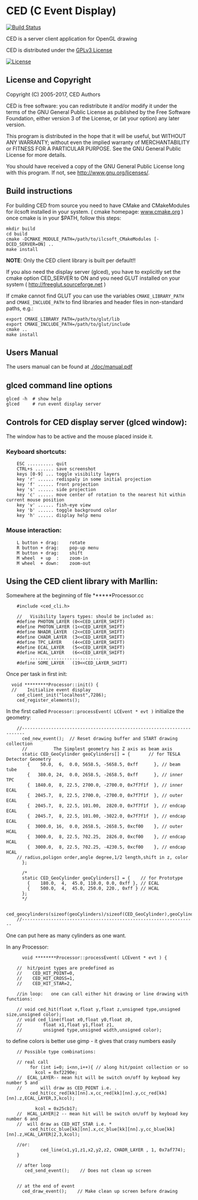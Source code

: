 # CED (C Event Display)
[![Build Status](https://travis-ci.org/iLCSoft/CED.svg?branch=master)](https://travis-ci.org/iLCSoft/CED)

CED is a server client application for OpenGL drawing

CED is distributed under the [GPLv3 License](http://www.gnu.org/licenses/gpl-3.0.en.html)

[![License](https://www.gnu.org/graphics/gplv3-127x51.png)](https://www.gnu.org/licenses/gpl-3.0.en.html)


## License and Copyright
Copyright (C) 2005-2017, CED Authors

CED is free software: you can redistribute it and/or modify it under the terms of the GNU General Public License as published by the Free Software Foundation, either version 3 of the License, or (at your option) any later version.

This program is distributed in the hope that it will be useful, but WITHOUT ANY WARRANTY; without even the implied warranty of MERCHANTABILITY or FITNESS FOR A PARTICULAR PURPOSE.  See the GNU General Public License for more details.

You should have received a copy of the GNU General Public License long with this program.  If not, see <http://www.gnu.org/licenses/>.


## Build instructions

For building CED from source you need to have CMake and CMakeModules for
ilcsoft installed in your system. ( cmake homepage: www.cmake.org )
once cmake is in your $PATH, follow this steps:

	mkdir build
	cd build
	cmake -DCMAKE_MODULE_PATH=/path/to/ilcsoft_CMakeModules [-DCED_SERVER=ON] ..
	make install

**NOTE**: Only the CED client library is built per default!!

If you also need the display server (glced), you have to
explicitly set the cmake option CED_SERVER to ON and you
need GLUT installed on your system ( http://freeglut.sourceforge.net )

If cmake cannot find GLUT you can use the variables
```CMAKE_LIBRARY_PATH``` and ```CMAKE_INCLUDE_PATH``` to find libraries
and header files in non-standard paths, e.g.:

	export CMAKE_LIBRARY_PATH=/path/to/glut/lib
	export CMAKE_INCLUDE_PATH=/path/to/glut/include
    cmake ..
    make install


## Users Manual
The users manual can be found at [./doc/manual.pdf](./doc/manual.pdf)


## glced command line options

	glced -h  # show help
	glced     # run event display server


## Controls for CED display server (glced window):

The window has to be active and the mouse placed inside it.


### Keyboard shortcuts:

		ESC .......... quit
		CTRL+s ....... save screenshot
		keys [0-9] ... toggle visibility layers
		key 'r' ...... redispaly in some initial projection
		key 'f' ...... front projection
		key 's' ...... side projection
		key 'c' ...... move center of rotation to the nearest hit within current mouse position
		key 'v' ...... fish-eye view
		key 'b' ...... toggle background color
		key 'h' ...... display help menu



### Mouse interaction:

		L button + drag:    rotate
		R button + drag:    pop-up menu
		M button + drag:    shift
		M wheel  + up  :    zoom-in
		M wheel  + down:    zoom-out




## Using the CED client library with Marllin:

Somewhere at the beginning of file ******Processor.cc

		#include <ced_cli.h>
		
		//   Visibility layers types: should be included as:
		#define PHOTON_LAYER (0<<CED_LAYER_SHIFT)
		#define PHOTON_LAYER (1<<CED_LAYER_SHIFT)
		#define NHADR_LAYER  (2<<CED_LAYER_SHIFT)
		#define CHADR_LAYER  (3<<CED_LAYER_SHIFT)
		#define TPC_LAYER    (4<<CED_LAYER_SHIFT)
		#define ECAL_LAYER   (5<<CED_LAYER_SHIFT)
		#define HCAL_LAYER   (6<<CED_LAYER_SHIFT)
		     ...........................
		#define SOME_LAYER   (19<<CED_LAYER_SHIFT)


Once per task in first init: 

	  void *********Processor::init() { 
	  //    Initialize event display   
	    ced_client_init("localhost",7286);
	    ced_register_elements();


In the first called ```Processor::processEvent( LCEvent * evt )```
initialize the geometry:

		//-----------------------------------------------------------------------
		  ced_new_event();  // Reset drawing buffer and START drawing collection
		  //          The Simplest geometry has Z axis as beam axis
		  static CED_GeoCylinder geoCylinders[] = {       // for TESLA Detector Geometry
		    {    50.0,  6,  0.0, 5658.5, -5658.5, 0xff      }, // beam tube
		    {   380.0, 24,  0.0, 2658.5, -2658.5, 0xff      }, // inner TPC
		    {  1840.0,  8, 22.5, 2700.0, -2700.0, 0x7f7f1f  }, // inner ECAL
		    {  2045.7,  8, 22.5, 2700.0, -2700.0, 0x7f7f1f  }, // outer ECAL
		    {  2045.7,  8, 22.5, 101.00,  2820.0, 0x7f7f1f  }, // endcap ECAL
		    {  2045.7,  8, 22.5, 101.00, -3022.0, 0x7f7f1f  }, // endcap ECAL
		    {  3000.0, 16,  0.0, 2658.5, -2658.5, 0xcf00    }, // outer HCAL
		    {  3000.0,  8, 22.5, 702.25,  2826.0, 0xcf00    }, // endcap HCAL
		    {  3000.0,  8, 22.5, 702.25, -4230.5, 0xcf00    }, // endcap HCAL
		// radius,poligon order,angle degree,1/2 length,shift in z, color
		  }; 
		
		  /*
		  static CED_GeoCylinder geoCylinders[] = {    // for Prototype
		    {    180.0,  4,  45.0, 110.0, 0.0, 0xff }, // ECAL
		    {    500.0,  4,  45.0, 250.0, 220., 0xff } // HCAL
		  };
		  */
		
		  ced_geocylinders(sizeof(geoCylinders)/sizeof(CED_GeoCylinder),geoCylinders);
		//------------------------------------------------------------------

One can put here as many cylinders as one want.

In any Processor:

		  void ********Processor::processEvent( LCEvent * evt ) { 
		
		//  hit/point types are predefined as
		//    CED_HIT_POINT=0,
		//    CED_HIT_CROSS=1,
		//    CED_HIT_STAR=2,
		
		//in loop:   one can call either hit drawing or line drawing with functions:
		
		// void ced_hit(float x,float y,float z,unsigned type,unsigned size,unsigned color);
		// void ced_line(float x0,float y0,float z0,
		//	      float x1,float y1,float z1,
		//	      unsigned type,unsigned width,unsigned color);


to define colors is better use gimp - it gives that crasy numbers easily

		// Possible type combinations:
		
		// real call
		     for (int i=0; i<nn,i++){ // along hit/point collection or so
		       kcol = 0xf2290e;
		//  ECAL_LAYER-- mean hit will be switch on/off by keyboad key number 5 and 
		//       will draw as CED_POINT i.e. . 
		 	 ced_hit(cc_red[kk][nn].x,cc_red[kk][nn].y,cc_red[kk][nn].z,ECAL_LAYER,3,kcol);
		
		       kcol = 0x25cb17;
		//  HCAL_LAYER|2 -- mean hit will be switch on/off by keyboad key number 6 and 
		//  will draw as CED_HIT_STAR i.e. * 
			 ced_hit(cc_blue[kk][nn].x,cc_blue[kk][nn].y,cc_blue[kk][nn].z,HCAL_LAYER|2,3,kcol);
		
		//or:
		         ced_line(x1,y1,z1,x2,y2,z2, CHADR_LAYER , 1, 0x7af774);
		}
		
		// after loop   
		   ced_send_event();    // Does not clean up screen
		
		
		// at the end of event 
		  ced_draw_event();    // Make clean up screen before drawing



